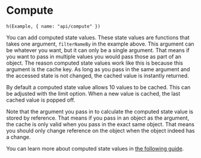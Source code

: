 # Compute

```marksy
h(Example, { name: "api/compute" })
```

You can add computed state values. These state values are functions that takes one argument, `filterNameBy` in the example above. This argument can be whatever you want, but it can only be a single argument. That means if you want to pass in multiple values you would pass those as part of an object. The reason computed state values work like this is because this argument is the cache key. As long as you pass in the same argument and the accessed state is not changed, the cached value is instantly returned.

By default a computed state value allows 10 values to be cached. This can be adjusted with the limit option. When a new value is cached, the last cached value is popped off.

Note that the argument you pass in to calculate the computed state value is stored by reference. That means if you pass in an object as the argument, the cache is only valid when you pass in the exact same object. That means you should only change reference on the object when the object indeed has a change.

You can learn more about computed state values in [the following guide](/guides/computing_like_a_pro).